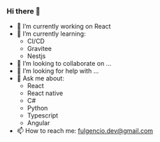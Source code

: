 ### Hi there 👋

- 🔭 I’m currently working on React
- 🌱 I’m currently learning:
  - CI/CD
  - Gravitee
  - Nestjs
- 👯 I’m looking to collaborate on ...
- 🤔 I’m looking for help with ...
- 💬 Ask me about:
  - React
  - React native
  - C#
  - Python
  - Typescript
  - Angular
- 📫 How to reach me: fulgencio.dev@gmail.com



